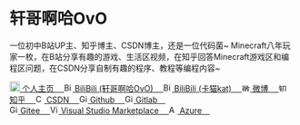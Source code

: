 <div class="intro" style="font: sans-serif;">
    <h1>轩哥啊哈OvO</h1>
    <p>
        一位初中B站UP主、知乎博主、CSDN博主，还是一位代码菌~
        Minecraft八年玩家一枚，在B站分享有趣的游戏、生活区视频，在知乎回答Minecraft游戏区和编程区问题，在CSDN分享自制有趣的程序、教程等编程内容~
    </p>
        <a href="https://xuangeaha.github.io">
            <img src="https://pic1.zhimg.com/v2-034e4491e6713632f718100cc4dbd697_xl.jpg?source=32738c0c" width="18" alt="个人主页">
            个人主页&emsp;
        </a>
        <a href="https://space.bilibili.com/1312327974">
            <img src="https://www.bilibili.com/favicon.ico" width="15" alt="BiliBili (轩哥啊哈OvO)">
            BiliBili (轩哥啊哈OvO)&emsp;
        </a>
        <a href="https://space.bilibili.com/1865984682">
            <img src="https://www.bilibili.com/favicon.ico" width="15" alt="BiliBili (卡猫kat)">
            BiliBili (卡猫kat)&emsp;
        </a>
        <a href="https://weibo.com/u/6217814344">
            <img src="https://weibo.com/favicon.ico" width="15" alt="微博">
            微博&emsp;
        </a>
        <a href="https://www.zhihu.com/people/xuangeaha">
            <img src="https://www.zhihu.com/favicon.ico" width="15" alt="知乎">
            知乎&emsp;
        </a>
        <a href="https://xuangeaha.blog.csdn.net">
            <img src="https://blog.csdn.net/favicon.ico" width="15" alt="CSDN">
            CSDN&emsp;
        </a>
        <a href="https://github.com/Xuangeaha">
            <img src="https://github.com/favicon.ico" width="15" alt="Github">
            Github&emsp;
        </a>
        <a href="https://gitlab.com/Xuangeaha">
            <img src="https://gitlab.com/favicon.ico" width="15" alt="Gitlab">
            Gitlab&emsp;
        </a><br>
        <a href="https://gitee.com/xuangeaha">
            <img src="https://gitee.com/favicon.ico" width="15" alt="Gitee">
            Gitee&emsp;
        </a>
        <a href="https://marketplace.visualstudio.com/publishers/XuangeAha">
            <img src="https://marketplace.visualstudio.com/favicon.ico" width="15" alt="Visual Studio Marketplace">
            Visual Studio Marketplace&emsp;
        </a>
        <a href="https://dev.azure.com/XuangeAha">
            <img src="https://dev.azure.com/favicon.ico" width="15" alt="Azure">
            Azure&emsp;
        </a>
</div>
